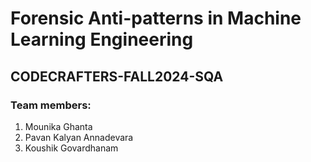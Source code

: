 # Forensic Anti-patterns in Machine Learning Engineering 

## CODECRAFTERS-FALL2024-SQA 

### Team members:
1. Mounika Ghanta
2. Pavan Kalyan Annadevara
3. Koushik Govardhanam
